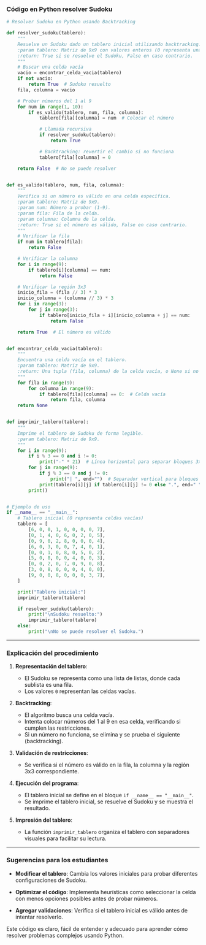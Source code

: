 
### Código en Python resolver Sudoku

```python
# Resolver Sudoku en Python usando Backtracking

def resolver_sudoku(tablero):
    """
    Resuelve un Sudoku dado un tablero inicial utilizando backtracking.
    :param tablero: Matriz de 9x9 con valores enteros (0 representa una celda vacía).
    :return: True si se resuelve el Sudoku, False en caso contrario.
    """
    # Buscar una celda vacía
    vacio = encontrar_celda_vacia(tablero)
    if not vacio:
        return True  # Sudoku resuelto
    fila, columna = vacio

    # Probar números del 1 al 9
    for num in range(1, 10):
        if es_valido(tablero, num, fila, columna):
            tablero[fila][columna] = num  # Colocar el número

            # Llamada recursiva
            if resolver_sudoku(tablero):
                return True

            # Backtracking: revertir el cambio si no funciona
            tablero[fila][columna] = 0

    return False  # No se puede resolver


def es_valido(tablero, num, fila, columna):
    """
    Verifica si un número es válido en una celda específica.
    :param tablero: Matriz de 9x9.
    :param num: Número a probar (1-9).
    :param fila: Fila de la celda.
    :param columna: Columna de la celda.
    :return: True si el número es válido, False en caso contrario.
    """
    # Verificar la fila
    if num in tablero[fila]:
        return False

    # Verificar la columna
    for i in range(9):
        if tablero[i][columna] == num:
            return False

    # Verificar la región 3x3
    inicio_fila = (fila // 3) * 3
    inicio_columna = (columna // 3) * 3
    for i in range(3):
        for j in range(3):
            if tablero[inicio_fila + i][inicio_columna + j] == num:
                return False

    return True  # El número es válido


def encontrar_celda_vacia(tablero):
    """
    Encuentra una celda vacía en el tablero.
    :param tablero: Matriz de 9x9.
    :return: Una tupla (fila, columna) de la celda vacía, o None si no hay celdas vacías.
    """
    for fila in range(9):
        for columna in range(9):
            if tablero[fila][columna] == 0:  # Celda vacía
                return fila, columna
    return None


def imprimir_tablero(tablero):
    """
    Imprime el tablero de Sudoku de forma legible.
    :param tablero: Matriz de 9x9.
    """
    for i in range(9):
        if i % 3 == 0 and i != 0:
            print("-" * 21)  # Línea horizontal para separar bloques 3x3
        for j in range(9):
            if j % 3 == 0 and j != 0:
                print("| ", end="")  # Separador vertical para bloques 3x3
            print(tablero[i][j] if tablero[i][j] != 0 else ".", end=" ")
        print()


# Ejemplo de uso
if __name__ == "__main__":
    # Tablero inicial (0 representa celdas vacías)
    tablero = [
        [6, 0, 0, 1, 0, 0, 0, 0, 7],
        [0, 1, 4, 0, 6, 0, 2, 0, 5],
        [0, 9, 0, 2, 8, 0, 0, 0, 4],
        [6, 0, 3, 0, 0, 7, 4, 0, 1],
        [0, 0, 1, 0, 8, 0, 5, 0, 2],
        [5, 0, 8, 0, 0, 4, 0, 0, 3],
        [0, 0, 2, 0, 7, 0, 9, 0, 8],
        [3, 0, 8, 0, 0, 0, 4, 0, 0],
        [9, 0, 0, 8, 0, 0, 0, 3, 7],
    ]

    print("Tablero inicial:")
    imprimir_tablero(tablero)

    if resolver_sudoku(tablero):
        print("\nSudoku resuelto:")
        imprimir_tablero(tablero)
    else:
        print("\nNo se puede resolver el Sudoku.")
```

---

### Explicación del procedimiento

1. **Representación del tablero**:
   - El Sudoku se representa como una lista de listas, donde cada sublista es una fila.
   - Los valores `0` representan las celdas vacías.

2. **Backtracking**:
   - El algoritmo busca una celda vacía.
   - Intenta colocar números del 1 al 9 en esa celda, verificando si cumplen las restricciones.
   - Si un número no funciona, se elimina y se prueba el siguiente (backtracking).

3. **Validación de restricciones**:
   - Se verifica si el número es válido en la fila, la columna y la región 3x3 correspondiente.

4. **Ejecución del programa**:
   - El tablero inicial se define en el bloque `if __name__ == "__main__"`.
   - Se imprime el tablero inicial, se resuelve el Sudoku y se muestra el resultado.

5. **Impresión del tablero**:
   - La función `imprimir_tablero` organiza el tablero con separadores visuales para facilitar su lectura.

---

### Sugerencias para los estudiantes

- **Modificar el tablero**:
  Cambia los valores iniciales para probar diferentes configuraciones de Sudoku.

- **Optimizar el código**:
  Implementa heurísticas como seleccionar la celda con menos opciones posibles antes de probar números.

- **Agregar validaciones**:
  Verifica si el tablero inicial es válido antes de intentar resolverlo.



Este código es claro, fácil de entender y adecuado para aprender cómo resolver problemas complejos usando Python.
